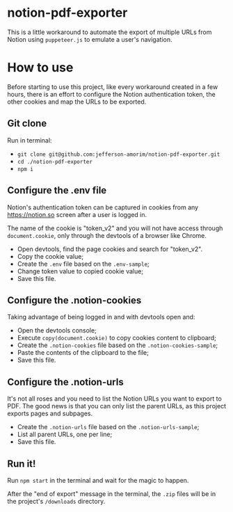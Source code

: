 # notion-pdf-exporter

This is a little workaround to automate the export of multiple URLs from Notion using `puppeteer.js` to emulate a user's navigation.

# How to use

Before starting to use this project, like every workaround created in a few hours, there is an effort to configure the Notion authentication token, the other cookies and map the URLs to be exported.

## Git clone
Run in terminal:
- `git clone git@github.com:jefferson-amorim/notion-pdf-exporter.git`
- `cd ./notion-pdf-exporter`
- `npm i`

## Configure the .env file

Notion's authentication token can be captured in cookies from any https://notion.so screen after a user is logged in.

The name of the cookie is "token_v2" and you will not have access through `document.cookie`, only through the devtools of a browser like Chrome.

- Open devtools, find the page cookies and search for "token_v2".
- Copy the cookie value;
- Create the `.env` file based on the `.env-sample`;
- Change token value to copied cookie value;
- Save this file.

## Configure the .notion-cookies

Taking advantage of being logged in and with devtools open and:
- Open the devtools console;
- Execute `copy(document.cookie)` to copy cookies content to clipboard;
- Create the `.notion-cookies` file based on the `.notion-cookies-sample`;
- Paste the contents of the clipboard to the file;
- Save this file.

## Configure the .notion-urls

It's not all roses and you need to list the Notion URLs you want to export to PDF. The good news is that you can only list the parent URLs, as this project exports pages and subpages.

- Create the `.notion-urls` file based on the `.notion-urls-sample`;
- List all parent URLs, one per line;
- Save this file.


## Run it!

Run `npm start` in the terminal and wait for the magic to happen.

After the "end of export" message in the terminal, the `.zip` files will be in the project's `/downloads` directory.
